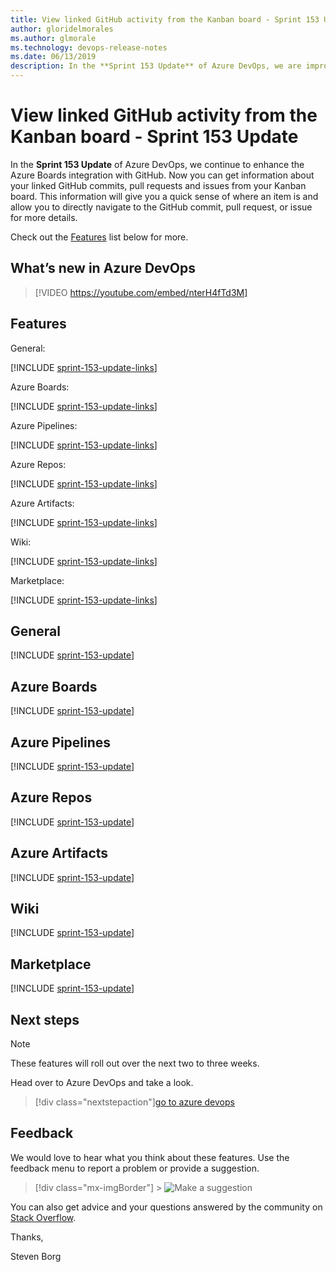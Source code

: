 ```yaml
---
title: View linked GitHub activity from the Kanban board - Sprint 153 Update
author: gloridelmorales
ms.author: glmorale
ms.technology: devops-release-notes
ms.date: 06/13/2019
description: In the **Sprint 153 Update** of Azure DevOps, we are improving the Azure Boards integration with GitHub.
---
```


# View linked GitHub activity from the Kanban board - Sprint 153 Update

In the **Sprint 153 Update** of Azure DevOps, we continue to enhance the Azure Boards integration with GitHub. Now you can get information about your linked GitHub commits, pull requests and issues from your Kanban board. This information will give you a quick sense of where an item is and allow you to directly navigate to the GitHub commit, pull request, or issue for more details.

Check out the [Features](#features) list below for more.

## What’s new in Azure DevOps

> [!VIDEO https://youtube.com/embed/nterH4fTd3M]

## Features

General:

[!INCLUDE [sprint-153-update-links](includes/general/sprint-153-update-links.md)]

Azure Boards:

[!INCLUDE [sprint-153-update-links](includes/boards/sprint-153-update-links.md)]

Azure Pipelines:

[!INCLUDE [sprint-153-update-links](includes/pipelines/sprint-153-update-links.md)]

Azure Repos:

[!INCLUDE [sprint-153-update-links](includes/repos/sprint-153-update-links.md)]

Azure Artifacts:

[!INCLUDE [sprint-153-update-links](includes/artifacts/sprint-153-update-links.md)]

Wiki:

[!INCLUDE [sprint-153-update-links](includes/wiki/sprint-153-update-links.md)]

Marketplace:

[!INCLUDE [sprint-153-update-links](includes/marketplace/sprint-153-update-links.md)]

## General

[!INCLUDE [sprint-153-update](includes/general/sprint-153-update.md)]

## Azure Boards

[!INCLUDE [sprint-153-update](includes/boards/sprint-153-update.md)]

## Azure Pipelines

[!INCLUDE [sprint-153-update](includes/pipelines/sprint-153-update.md)]

## Azure Repos

[!INCLUDE [sprint-153-update](includes/repos/sprint-153-update.md)]

## Azure Artifacts

[!INCLUDE [sprint-153-update](includes/artifacts/sprint-153-update.md)]

## Wiki

[!INCLUDE [sprint-153-update](includes/wiki/sprint-153-update.md)]

## Marketplace

[!INCLUDE [sprint-153-update](includes/marketplace/sprint-153-update.md)]

## Next steps

> [!NOTE]
> These features will roll out over the next two to three weeks.

Head over to Azure DevOps and take a look.

> [!div class="nextstepaction"][go to azure devops](https://go.microsoft.com/fwlink/?LinkId=307137&campaign=o~msft~docs~product-vsts~release-notes)

## Feedback

We would love to hear what you think about these features. Use the feedback menu to report a problem or provide a suggestion.

> [!div class="mx-imgBorder"] > ![Make a suggestion](../media/make-a-suggestion.png)

You can also get advice and your questions answered by the community on [Stack Overflow](https://stackoverflow.com/questions/tagged/azure-devops).

Thanks,

Steven Borg
